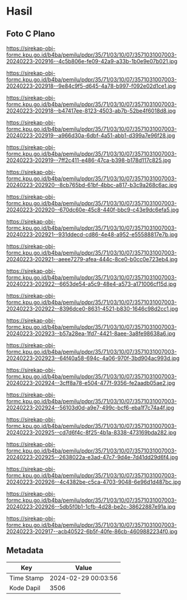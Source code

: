 # Hasil

## Foto C Plano

https://sirekap-obj-formc.kpu.go.id/b4ba/pemilu/pdpr/35/71/03/10/07/3571031007003-20240223-202916--4c5b806e-fe09-42a9-a33b-1b0e9e07b021.jpg

https://sirekap-obj-formc.kpu.go.id/b4ba/pemilu/pdpr/35/71/03/10/07/3571031007003-20240223-202918--9e84c9f5-d645-4a78-b997-f092e02d1ce1.jpg

https://sirekap-obj-formc.kpu.go.id/b4ba/pemilu/pdpr/35/71/03/10/07/3571031007003-20240223-202918--b47417ee-8123-4503-ab7b-52be4f6018d8.jpg

https://sirekap-obj-formc.kpu.go.id/b4ba/pemilu/pdpr/35/71/03/10/07/3571031007003-20240223-202919--a966d30a-6dbf-4a51-abb1-d399a7e96f28.jpg

https://sirekap-obj-formc.kpu.go.id/b4ba/pemilu/pdpr/35/71/03/10/07/3571031007003-20240223-202919--7ff2c411-e486-47ca-b398-b178d117c825.jpg

https://sirekap-obj-formc.kpu.go.id/b4ba/pemilu/pdpr/35/71/03/10/07/3571031007003-20240223-202920--8cb765bd-61bf-4bbc-a817-b3c9a268c6ac.jpg

https://sirekap-obj-formc.kpu.go.id/b4ba/pemilu/pdpr/35/71/03/10/07/3571031007003-20240223-202920--670dc60e-45c8-440f-bbc9-c43e9dc6efa5.jpg

https://sirekap-obj-formc.kpu.go.id/b4ba/pemilu/pdpr/35/71/03/10/07/3571031007003-20240223-202921--931ddecd-cd86-4e48-a952-e55588817e7b.jpg

https://sirekap-obj-formc.kpu.go.id/b4ba/pemilu/pdpr/35/71/03/10/07/3571031007003-20240223-202921--aeee7279-afea-444c-8ce0-b0cc0e723eb4.jpg

https://sirekap-obj-formc.kpu.go.id/b4ba/pemilu/pdpr/35/71/03/10/07/3571031007003-20240223-202922--6653de54-a5c9-48e4-a573-a171006cf15d.jpg

https://sirekap-obj-formc.kpu.go.id/b4ba/pemilu/pdpr/35/71/03/10/07/3571031007003-20240223-202922--8396dce0-8631-4521-b830-1646c98d2cc1.jpg

https://sirekap-obj-formc.kpu.go.id/b4ba/pemilu/pdpr/35/71/03/10/07/3571031007003-20240223-202923--b57a28ea-1fd7-4421-8aee-3a8fe98638a6.jpg

https://sirekap-obj-formc.kpu.go.id/b4ba/pemilu/pdpr/35/71/03/10/07/3571031007003-20240223-202923--64f40a58-694c-4a06-970f-3bd904ac993d.jpg

https://sirekap-obj-formc.kpu.go.id/b4ba/pemilu/pdpr/35/71/03/10/07/3571031007003-20240223-202924--3cff8a78-e504-477f-9356-fe2aadb05ae2.jpg

https://sirekap-obj-formc.kpu.go.id/b4ba/pemilu/pdpr/35/71/03/10/07/3571031007003-20240223-202924--56103d0d-a9e7-499c-bcf6-eba1f7c74a4f.jpg

https://sirekap-obj-formc.kpu.go.id/b4ba/pemilu/pdpr/35/71/03/10/07/3571031007003-20240223-202925--cd7d6f4c-8f25-4b1a-8338-473169bda282.jpg

https://sirekap-obj-formc.kpu.go.id/b4ba/pemilu/pdpr/35/71/03/10/07/3571031007003-20240223-202925--2638022a-e3ad-47c7-9d4e-7d41dd29d6f4.jpg

https://sirekap-obj-formc.kpu.go.id/b4ba/pemilu/pdpr/35/71/03/10/07/3571031007003-20240223-202926--4c4382be-c5ca-4703-9048-6e96d1d487bc.jpg

https://sirekap-obj-formc.kpu.go.id/b4ba/pemilu/pdpr/35/71/03/10/07/3571031007003-20240223-202926--5db5f0b1-1cfb-4d28-be2c-38622887e91a.jpg

https://sirekap-obj-formc.kpu.go.id/b4ba/pemilu/pdpr/35/71/03/10/07/3571031007003-20240223-202917--acb40522-6b5f-40fe-86cb-4609882234f0.jpg


## Metadata

| Key        | Value               |
| ---------- | ------------------- |
| Time Stamp | 2024-02-29 00:03:56 |
| Kode Dapil | 3506                |



